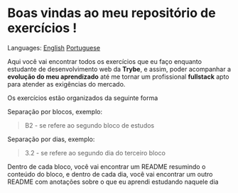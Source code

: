 # Boas vindas ao meu repositório de exercícios !

Languages: [English](https://github.com/mayusatori/trybe-exercises/blob/main/README.en.md#wellcome-to-my-exercise-repository-) [Portuguese](https://github.com/mayusatori/trybe-exercises#boas-vindas-ao-meu-reposit%C3%B3rio-de-exerc%C3%ADcios-)


Aqui você vai encontrar todos os exercícios que eu faço enquanto estudante de desenvolvimento web da **Trybe**, e assim, poder acompanhar a **evolução do meu aprendizado** até me tornar um profissional **fullstack** apto para atender as exigências do mercado.

Os exercícios estão organizados da seguinte forma

Separação por blocos, exemplo:
> B2 - se refere ao segundo bloco de estudos

Separação por dias, exemplo:
> 3.2 - se refere ao segundo dia do terceiro bloco 

Dentro de cada bloco, você vai encontrar um README resumindo o conteúdo do bloco, e dentro de cada dia, você vai encontrar um outro README com anotações sobre o que eu aprendi estudando naquele dia
